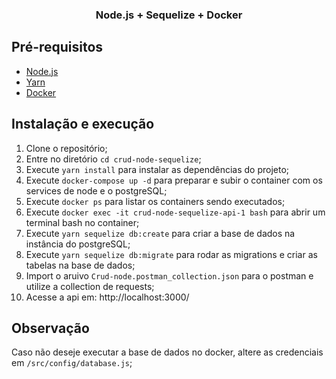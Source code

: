 <h3 align="center">
  Node.js + Sequelize + Docker
</h3>

## Pré-requisitos

- [Node.js](https://nodejs.org/en/)
- [Yarn](https://yarnpkg.com/pt-BR/docs/install)
- [Docker](https://docs.docker.com/get-docker/)

## Instalação e execução
1. Clone o repositório;
2. Entre no diretório `cd crud-node-sequelize`;
3. Execute `yarn install` para instalar as dependências do projeto;
4. Execute `docker-compose up -d` para preparar e subir o container com os services de node e o postgreSQL;
5. Execute `docker ps` para listar os containers sendo executados;
6. Execute `docker exec -it crud-node-sequelize-api-1 bash` para abrir um terminal bash no container;
7. Execute `yarn sequelize db:create` para criar a base de dados na instância do postgreSQL;
8. Execute `yarn sequelize db:migrate` para rodar as migrations e criar as tabelas na base de dados;
9. Import o aruivo `Crud-node.postman_collection.json` para o postman e utilize a collection de requests;
10. Acesse a api em: http://localhost:3000/


## Observação
Caso não deseje executar a base de dados no docker, altere as credenciais em `/src/config/database.js`;

